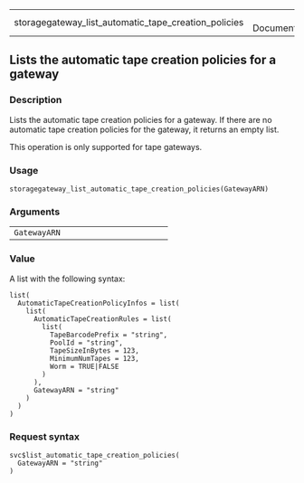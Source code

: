 <table style="width: 100%;">
<tbody>
<tr class="odd">
<td>storagegateway_list_automatic_tape_creation_policies</td>
<td style="text-align: right;">R Documentation</td>
</tr>
</tbody>
</table>

## Lists the automatic tape creation policies for a gateway

### Description

Lists the automatic tape creation policies for a gateway. If there are
no automatic tape creation policies for the gateway, it returns an empty
list.

This operation is only supported for tape gateways.

### Usage

    storagegateway_list_automatic_tape_creation_policies(GatewayARN)

### Arguments

<table>
<colgroup>
<col style="width: 35%" />
<col style="width: 65%" />
</colgroup>
<tbody>
<tr class="odd">
<td><code
id="storagegateway_list_automatic_tape_creation_policies_:_GatewayARN">GatewayARN</code></td>
<td></td>
</tr>
</tbody>
</table>

### Value

A list with the following syntax:

    list(
      AutomaticTapeCreationPolicyInfos = list(
        list(
          AutomaticTapeCreationRules = list(
            list(
              TapeBarcodePrefix = "string",
              PoolId = "string",
              TapeSizeInBytes = 123,
              MinimumNumTapes = 123,
              Worm = TRUE|FALSE
            )
          ),
          GatewayARN = "string"
        )
      )
    )

### Request syntax

    svc$list_automatic_tape_creation_policies(
      GatewayARN = "string"
    )
